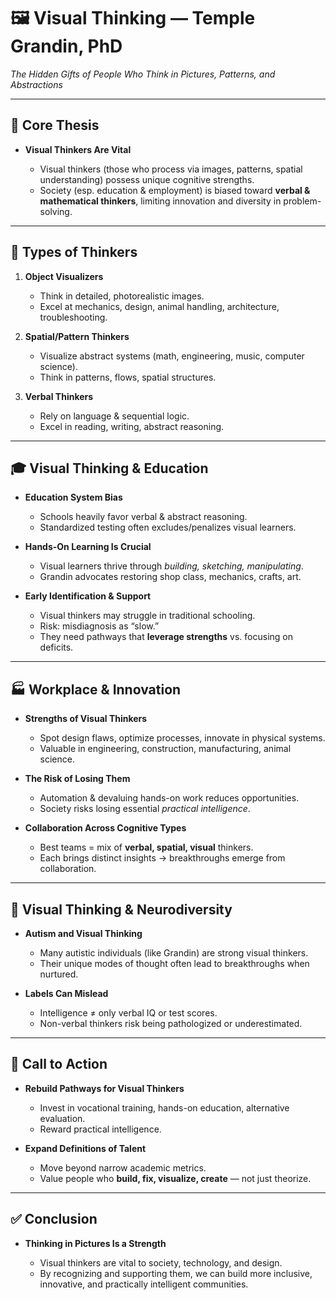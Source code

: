 

# 🖼️ Visual Thinking — Temple Grandin, PhD

*The Hidden Gifts of People Who Think in Pictures, Patterns, and Abstractions*

---

## 🌟 Core Thesis

* **Visual Thinkers Are Vital**

  * Visual thinkers (those who process via images, patterns, spatial understanding) possess unique cognitive strengths.
  * Society (esp. education & employment) is biased toward **verbal & mathematical thinkers**, limiting innovation and diversity in problem-solving.

---

## 🧠 Types of Thinkers

1. **Object Visualizers**

   * Think in detailed, photorealistic images.
   * Excel at mechanics, design, animal handling, architecture, troubleshooting.

2. **Spatial/Pattern Thinkers**

   * Visualize abstract systems (math, engineering, music, computer science).
   * Think in patterns, flows, spatial structures.

3. **Verbal Thinkers**

   * Rely on language & sequential logic.
   * Excel in reading, writing, abstract reasoning.

---

## 🎓 Visual Thinking & Education

* **Education System Bias**

  * Schools heavily favor verbal & abstract reasoning.
  * Standardized testing often excludes/penalizes visual learners.

* **Hands-On Learning Is Crucial**

  * Visual learners thrive through *building, sketching, manipulating*.
  * Grandin advocates restoring shop class, mechanics, crafts, art.

* **Early Identification & Support**

  * Visual thinkers may struggle in traditional schooling.
  * Risk: misdiagnosis as “slow.”
  * They need pathways that **leverage strengths** vs. focusing on deficits.

---

## 🏭 Workplace & Innovation

* **Strengths of Visual Thinkers**

  * Spot design flaws, optimize processes, innovate in physical systems.
  * Valuable in engineering, construction, manufacturing, animal science.

* **The Risk of Losing Them**

  * Automation & devaluing hands-on work reduces opportunities.
  * Society risks losing essential *practical intelligence*.

* **Collaboration Across Cognitive Types**

  * Best teams = mix of **verbal, spatial, visual** thinkers.
  * Each brings distinct insights → breakthroughs emerge from collaboration.

---

## 🌈 Visual Thinking & Neurodiversity

* **Autism and Visual Thinking**

  * Many autistic individuals (like Grandin) are strong visual thinkers.
  * Their unique modes of thought often lead to breakthroughs when nurtured.

* **Labels Can Mislead**

  * Intelligence ≠ only verbal IQ or test scores.
  * Non-verbal thinkers risk being pathologized or underestimated.

---

## 🚀 Call to Action

* **Rebuild Pathways for Visual Thinkers**

  * Invest in vocational training, hands-on education, alternative evaluation.
  * Reward practical intelligence.

* **Expand Definitions of Talent**

  * Move beyond narrow academic metrics.
  * Value people who **build, fix, visualize, create** — not just theorize.

---

## ✅ Conclusion

* **Thinking in Pictures Is a Strength**

  * Visual thinkers are vital to society, technology, and design.
  * By recognizing and supporting them, we can build more inclusive, innovative, and practically intelligent communities.



